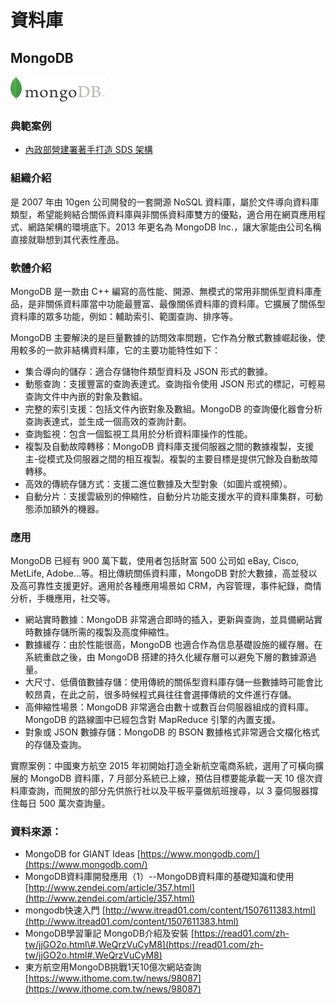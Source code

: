 # **資料庫**

## **MongoDB**

![](/assets/mongodb.png)

### 典範案例

* [內政部營建署著手打造 SDS 架構](/use-case/di-zhi-teng-yun-wang-yun-yong-duo-tao-kai-yuan-ruan-ti/ying-jian-shu-zhu-shou-da-zao-sds-jia-gou.md)

### 組織介紹

是 2007 年由 10gen 公司開發的一套開源 NoSQL 資料庫，屬於文件導向資料庫類型，希望能夠結合關係資料庫與非關係資料庫雙方的優點，適合用在網頁應用程式、網路架構的環境底下。2013 年更名為 MongoDB Inc.，讓大家能由公司名稱直接就聯想到其代表性產品。

### 軟體介紹

MongoDB 是一款由 C++ 編寫的高性能、開源、無模式的常用非關係型資料庫產品，是非關係資料庫當中功能最豐富、最像關係資料庫的資料庫。它擴展了關係型資料庫的眾多功能，例如：輔助索引、範圍查詢、排序等。

MongoDB 主要解決的是巨量數據的訪問效率問題，它作為分散式數據崛起後，使用較多的一款非結構資料庫，它的主要功能特性如下：

* 集合導向的儲存：適合存儲物件類型資料及 JSON 形式的數據。
* 動態查詢：支援豐富的查詢表達式。查詢指令使用 JSON 形式的標記，可輕易查詢文件中內嵌的對象及數組。
* 完整的索引支援：包括文件內嵌對象及數組。MongoDB 的查詢優化器會分析查詢表達式，並生成一個高效的查詢計劃。
* 查詢監視：包含一個監視工具用於分析資料庫操作的性能。
* 複製及自動故障轉移：MongoDB 資料庫支援伺服器之間的數據複製，支援主-從模式及伺服器之間的相互複製。複製的主要目標是提供冗餘及自動故障轉移。
* 高效的傳統存儲方式：支援二進位數據及大型對象（如圖片或視頻）。
* 自動分片：支援雲級別的伸縮性，自動分片功能支援水平的資料庫集群，可動態添加額外的機器。

### 應用

MongoDB 已經有 900 萬下載，使用者包括財富 500 公司如 eBay, Cisco, MetLife, Adobe…等。相比傳統關係資料庫，MongoDB 對於大數據，高並發以及高可靠性支援更好。適用於各種應用場景如 CRM，內容管理，事件紀錄，商情分析，手機應用，社交等。

* 網站實時數據：MongoDB 非常適合即時的插入，更新與查詢，並具備網站實時數據存儲所需的複製及高度伸縮性。
* 數據緩存：由於性能很高，MongoDB 也適合作為信息基礎設施的緩存層。在系統重啟之後，由 MongoDB 搭建的持久化緩存層可以避免下層的數據源過量。
* 大尺寸、低價值數據存儲：使用傳統的關係型資料庫存儲一些數據時可能會比較昂貴，在此之前，很多時候程式員往往會選擇傳統的文件進行存儲。
* 高伸縮性場景：MongoDB 非常適合由數十或數百台伺服器組成的資料庫。MongoDB 的路線圖中已經包含對 MapReduce 引擎的內置支援。
* 對象或 JSON 數據存儲：MongoDB 的 BSON 數據格式非常適合文檔化格式的存儲及查詢。

實際案例：中國東方航空 2015 年初開始打造全新航空電商系統，選用了可橫向擴展的 MongoDB 資料庫，7 月部分系統已上線，預估目標要能承載一天 10 億次資料庫查詢，而開放的部分先供旅行社以及平板平臺做航班搜尋，以 3 臺伺服器撐住每日 500 萬次查詢量。

### 資料來源：

* MongoDB for GIANT Ideas [https://www.mongodb.com/](https://www.mongodb.com/)
* MongoDB資料庫開發應用（1）--MongoDB資料庫的基礎知識和使用 [http://www.zendei.com/article/357.html](http://www.zendei.com/article/357.html)
* mongodb快速入門 [http://www.itread01.com/content/1507611383.html](http://www.itread01.com/content/1507611383.html)
* MongoDB學習筆記 MongoDB介紹及安裝 [https://read01.com/zh-tw/jjGO2o.html\#.WeQrzVuCyM8](https://read01.com/zh-tw/jjGO2o.html#.WeQrzVuCyM8)
* 東方航空用MongoDB挑戰1天10億次網站查詢 [https://www.ithome.com.tw/news/98087](https://www.ithome.com.tw/news/98087)



